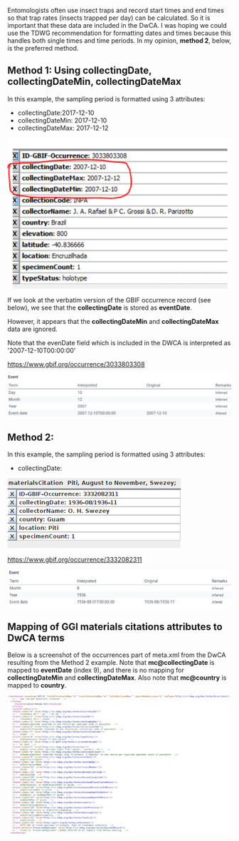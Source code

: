 Entomologists often use insect traps and record start times and end times so that trap rates (insects trapped per day) can be calculated. So it is important that these data are included in the DwCA. I was hoping we could use the TDWG recommendation for formatting dates and times because this handles both single times and time periods. In my opinion, **method 2**, below, is the preferred method.

## Method 1: Using collectingDate, collectingDateMin, collectingDateMax

In this example, the sampling period is formatted using 3 attributes:
* collectingDate:2017-12-10
* collectingDateMin: 2017-12-10
* collectingDateMax: 2017-12-12

![a](images/not_iso_8601.png)

If we look at the verbatim version of the GBIF occurrence record (see below), we see that the **collectingDate** is stored as **eventDate**.

However, it appears that the **collectingDateMin** and **collectingDateMax** data are ignored.

Note that the evenDate field which is included in the DWCA is interpreted as '2007-12-10T00:00:00'

https://www.gbif.org/occurrence/3033803308

![](images/occ_3033803308.png)

## Method 2: 

In this example, the sampling period is formatted using 3 attributes:
* collectingDate: 

![](images/nemocerous.png)

https://www.gbif.org/occurrence/3332082311

![](images/occ_3332082311.png)

## Mapping of GGI materials citations attributes to DwCA terms

Below is a screenshot of the occurrences part of meta.xml from the DwCA resulting from the Method 2 example. Note that **mc@collectingDate** is mapped to **eventDate** (index 9), and there is no mapping for **collectingDateMin** and **collectingDateMax**. Also note that **mc@country** is mapped to **country**.

![](images/Screenshot.meta.xml.png)
